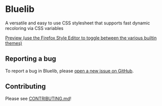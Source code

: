 # Bluelib

A versatile and easy to use CSS stylesheet that supports fast dynamic recoloring via CSS variables 

[Preview (use the Firefox Style Editor to toggle between the various builtin themes)](https://hub.ryg.one/bluelib/)

## Reporting a bug

To report a bug in Bluelib, please [open a new issue on GitHub](https://github.com/RYGhub/bluelib).

## Contributing

Please see [CONTRIBUTING.md](CONTRIBUTING.md)!
